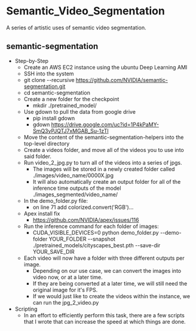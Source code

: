 # Semantic_Video_Segmentation
A series of artistic uses of semantic video segmentation.

## semantic-segmentation
* Step-by-Step
    * Create an AWS EC2 instance using the ubuntu Deep Learning AMI
    * SSH into the system
    * git clone --recursive https://github.com/NVIDIA/semantic-segmentation.git
    * cd semantic-segmentation
    * Create a new folder for the checkpoint
        * mkdir ./pretrained_model/
    * Use gdown to pull the data from google drive
        * pip install gdown
        * gdown https://drive.google.com/uc?id=1P4kPaMY-SmQ3yPJQTJ7xMGAB_Su-1zTl
    * Move the content of the semantic-segmentation-helpers into the top-level directory
    * Create a videos folder, and move all of the videos you to use into said folder.
    * Run video_2_jpg.py to turn all of the videos into a series of jpgs.
        * The images will be stored in a newly created folder called ./images/video_name/0000X.jpg
        * It will also automatically create an output folder for all of the inference time outputs of the model ./images_segmented/video_name/
    * In the demo_folder.py file:
        * on line 71 add colorized.convert('RGB')...
    * Apex install fix
        * https://github.com/NVIDIA/apex/issues/116
    * Run the inference command for each folder of images:
        * CUDA_VISIBLE_DEVICES=0 python demo_folder.py --demo-folder YOUR_FOLDER --snapshot ./pretrained_models/cityscapes_best.pth --save-dir YOUR_SAVE_DIR
    * Each video will now have a folder with three different outputs per image.
        * Depending on our use case, we can convert the images into video now, or at a later time.
        * If they are being converted at a later time, we will still need the original image for it's FPS.
        * If we would just like to create the videos within the instance, we can run the jpg_2_video.py
* Scripting
    * In an effort to efficiently perform this task, there are a few scripts that I wrote that can increase the speed at which things are done.
